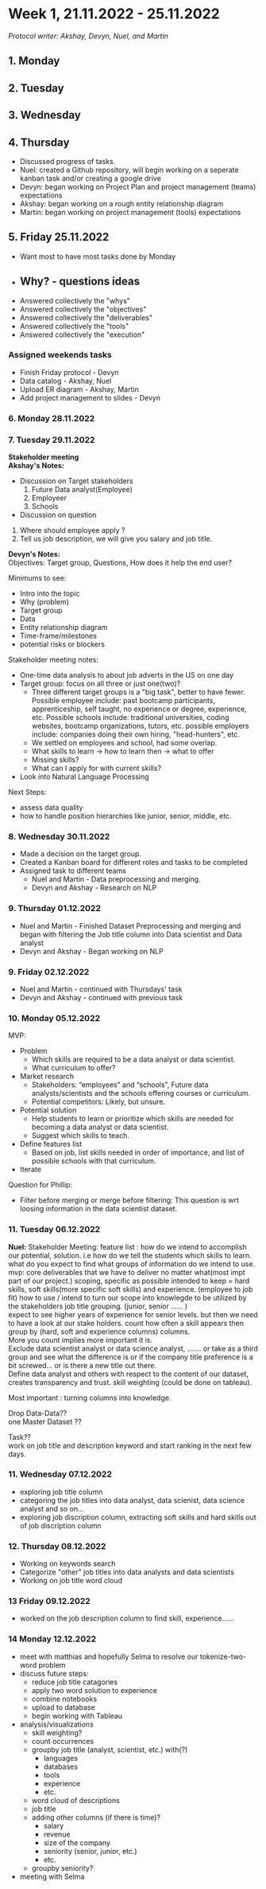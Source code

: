 # **Week 1, 21.11.2022 - 25.11.2022**
_Protocol writer: Akshay, Devyn, Nuel, and Martin_

## **1. Monday**

## **2. Tuesday**

## **3. Wednesday**

## **4. Thursday**
- Discussed progress of tasks. 
- Nuel: created a Github repository, will begin working on a seperate kanban task and/or creating a google drive
- Devyn: began working on Project Plan and project management (teams) expectations
- Akshay: began working on a rough entity relationship diagram
- Martin: began working on project management (tools) expectations

## **5. Friday 25.11.2022**

- Want most to have most tasks done by Monday
- Why? - questions ideas
    - 
- Answered collectively the "whys"
- Answered collectively the "objectives"
- Answered collectively the "deliverables"
- Answered collectively the "tools"
- Answered collectively the "execution"

### Assigned weekends tasks
- Finish Friday protocol - Devyn
- Data catalog - Akshay, Nuel
- Upload ER diagram - Akshay, Martin
- Add project management to slides - Devyn

### **6. Monday 28.11.2022**


### **7. Tuesday 29.11.2022**
**Stakeholder meeting**   
**Akshay's Notes:**  
- Discussion on Target stakeholders
  1. Future Data analyst(Employee)
  2. Employeer
  3. Schools
- Discussion on question 
1. Where should employee apply ?
2. Tell us job description, we will give you salary and job title.

**Devyn's Notes:**  
Objectives: Target group, Questions, How does it help the end user?

Minimums to see:
- Intro into the topic
- Why (problem)
- Target group
- Data
- Entity relationship diagram
- Time-frame/milestones
- potential risks or blockers

Stakeholder meeting notes:
- One-time data analysis to about job adverts in the US on one day
- Target group: focus on all three or just one(two)?
    - Three different target groups is a "big task", better to have fewer.
    Possible employee include: past bootcamp participants, apprenticeship, self taught, no experience or degree, experience, etc.
    Possible schools include: traditional universities, coding websites, bootcamp organizations, tutors, etc.
    possible employers include: companies doing their own hiring, "head-hunters", etc.
    - We settled on employees and school, had some overlap.
    - What skills to learn -> how to learn then -> what to offer
    - Missing skills?
    - What can I apply for with current skills?
- Look into Natural Language Processing 

Next Steps:
- assess data quality
- how to handle position hierarchies like junior, senior, middle, etc.


### **8.  Wednesday 30.11.2022**
- Made a decision on the target group.
- Created a Kanban board for different roles and tasks to be completed
- Assigned task to different teams
    - Nuel and Martin - Data preprocessing and merging.
    - Devyn and Akshay - Research on NLP 

### **9.  Thursday 01.12.2022**
- Nuel and Martin - Finished Dataset Preprocessing and merging and began with filtering the Job title column into Data scientist and Data analyst
- Devyn and Akshay - Began working on NLP
### **9.  Friday 02.12.2022**
- Nuel and Martin - continued with Thursdays' task
- Devyn and Akshay - continued with previous task
### **10.  Monday 05.12.2022**
MVP:
- Problem
    - Which skills are required to be a data analyst or data scientist.
    - What curriculum to offer?
- Market research
    - Stakeholders: “employees” and “schools”, Future data analysts/scientists and the schools offering courses or curriculum. 
    - Potential competitors: Likely, but unsure.
- Potential solution
    - Help students to learn or prioritize which skills are needed for becoming a data analyst or data scientist.
    - Suggest which skills to teach.
- Define features list
    - Based on job, list skills needed in order of importance, and list of possible schools with that curriculum.
- Iterate

Question for Phillip:  
-  Filter before merging or merge before filtering: This question is wrt loosing information in the data scientist dataset.

### **11. Tuesday 06.12.2022**
**Nuel:**
Stakeholder Meeting:
feature list : how do we intend to accomplish our potential, solution. i.e how do we tell the students which skills to learn.
what do you expect to find
what groups of information do we intend to use.  
mvp: core deliverables that we have to deliver no matter what(most impt part of our project.) scoping, specific as possible
intended to keep = hard skills, soft skills(more specific soft skills) and experience. (employee to job fit)
how to use / intend to turn our scope into knowlegde to be utilized by the stakeholders
job title grouping. (junior, senior ...... )  
expect to see higher years of experience for senior levels. but then we need to have a look at our stake holders.
count how often a skill appears then group by (hard, soft and experience columns) columns.  
More you count implies more important it is.  
Exclude data scientist analyst or data science analyst, ....... or take as a third group and see what the difference is or if the company title preference is a bit screwed... or is there a new title out there.    
Define data analyst and others  with respect to the content of our dataset, creates transparency and trust.
skill weighting (could be done on tableau).  

Most important : turning columns into knowledge.  


Drop Data-Data??   
one Master Dataset ??  

Task??  
work on job title and description keyword and start ranking in the next few days.  



### **11. Wednesday 07.12.2022**
- exploring job title column 
- categoring the job titles into data analyst, data scienist, data science analyst and so on...
- exploring job discription column, extracting soft skills and hard skills out of job discription column
### **12. Thursday 08.12.2022**
- Working on keywords search 
- Categorize  "other" job titles into data analysts and data scientists
- Working on job title word cloud
 ### **13 Friday 09.12.2022**
 - worked on the job description column to find skill, experience......

### **14 Monday 12.12.2022**
- meet with matthias and hopefully Selma to resolve our tokenize-two-word problem
- discuss future steps:
    - reduce job title catagories
    - apply two word solution to experience
    - combine notebooks 
    - upload to database
    - begin working with Tableau
- analysis/visualizations
    - skill weighting?
    - count occurrences
    - groupby job title (analyst, scientist, etc.) with(?)
        - languages
        - databases
        - tools
        - experience
        - etc. 
    - word cloud of descriptions
    - job title
    - adding other columns (if there is time)?
        - salary
        - revenue
        - size of the company
        - seniority (senior, junior, etc.)
        - etc.
    - groupby seniority?
- meeting with Selma

